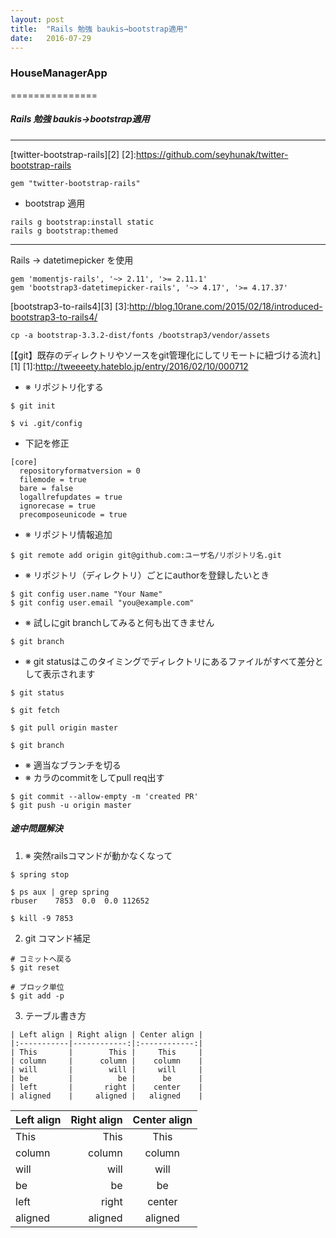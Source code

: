 ```yaml
---
layout: post
title:  "Rails 勉強 baukis→bootstrap適用"
date:   2016-07-29
---
```


### HouseManagerApp
===============

##### Rails 勉強 baukis→bootstrap適用   

---     

[twitter-bootstrap-rails][2]
[2]:https://github.com/seyhunak/twitter-bootstrap-rails


~~~
gem "twitter-bootstrap-rails" 
~~~

- bootstrap 適用        
~~~
rails g bootstrap:install static
rails g bootstrap:themed
~~~

----

Rails → datetimepicker を使用    

~~~
gem 'momentjs-rails', '~> 2.11', '>= 2.11.1'        
gem 'bootstrap3-datetimepicker-rails', '~> 4.17', '>= 4.17.37'        
~~~

[bootstrap3-to-rails4][3]
[3]:http://blog.10rane.com/2015/02/18/introduced-bootstrap3-to-rails4/

~~~
cp -a bootstrap-3.3.2-dist/fonts /bootstrap3/vendor/assets      

~~~

[【git】既存のディレクトリやソースをgit管理化にしてリモートに紐づける流れ][1]
[1]:http://tweeeety.hateblo.jp/entry/2016/02/10/000712

- ※ リポジトリ化する    

~~~
$ git init
~~~
~~~
$ vi .git/config     

~~~
- 下記を修正    

~~~
[core]
  repositoryformatversion = 0
  filemode = true
  bare = false
  logallrefupdates = true
  ignorecase = true
  precomposeunicode = true
~~~
- ※ リポジトリ情報追加
~~~
$ git remote add origin git@github.com:ユーザ名/リポジトリ名.git    

~~~
- ※ リポジトリ（ディレクトリ）ごとにauthorを登録したいとき     

~~~
$ git config user.name "Your Name"
$ git config user.email "you@example.com"
~~~

- ※ 試しにgit branchしてみると何も出てきません   

~~~
$ git branch
~~~

- ※ git statusはこのタイミングでディレクトリにあるファイルがすべて差分として表示されます   

~~~
$ git status  

$ git fetch    

$ git pull origin master   

$ git branch     
~~~

- ※ 適当なブランチを切る
- ※ カラのcommitをしてpull req出す   

~~~
$ git commit --allow-empty -m 'created PR'
$ git push -u origin master
~~~

#####  途中問題解決

1. ※ 突然railsコマンドが動かなくなって    
~~~
$ spring stop

$ ps aux | grep spring
rbuser    7853  0.0  0.0 112652

$ kill -9 7853

~~~

2.  git コマンド補足
~~~
# コミットへ戻る
$ git reset

# ブロック単位
$ git add -p
~~~
3.  テーブル書き方 

~~~
| Left align | Right align | Center align |
|:-----------|------------:|:------------:|
| This       |        This |     This     |
| column     |      column |    column    |
| will       |        will |     will     |
| be         |          be |      be      |
| left       |       right |    center    |
| aligned    |     aligned |   aligned    |
~~~

| Left align | Right align | Center align |
|:-----------|------------:|:------------:|
| This       |        This |     This     |
| column     |      column |    column    |
| will       |        will |     will     |
| be         |          be |      be      |
| left       |       right |    center    |
| aligned    |     aligned |   aligned    |
